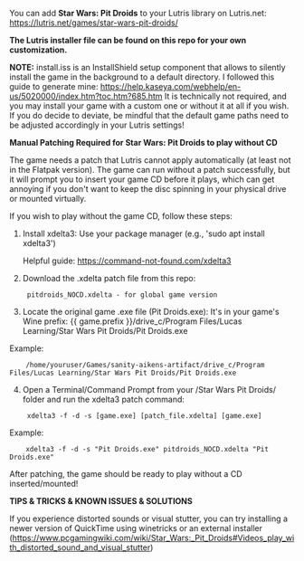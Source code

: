 You can add **Star Wars: Pit Droids** to your Lutris library on Lutris.net:
https://lutris.net/games/star-wars-pit-droids/

**The Lutris installer file can be found on this repo for your own customization.**

**NOTE:** install.iss is an InstallShield setup component that allows to silently install the game in the background to a default directory.
I followed this guide to generate mine: https://help.kaseya.com/webhelp/en-us/5020000/index.htm?toc.htm?685.htm
It is technically not required, and you may install your game with a custom one or without it at all if you wish.
If you do decide to deviate, be mindful that the default game paths need to be adjusted accordingly in your Lutris settings!
  
**Manual Patching Required for Star Wars: Pit Droids to play without CD**
  
The game needs a patch that Lutris cannot apply automatically (at least not in the Flatpak version). The game can run without a patch successfully, but it will prompt you to insert your game CD before it plays, which can get annoying if you don't want to keep the disc spinning in your physical drive or mounted virtually.
        
If you wish to play without the game CD, follow these steps:

1. Install xdelta3:
   Use your package manager (e.g., 'sudo apt install xdelta3')

   Helpful guide: https://command-not-found.com/xdelta3

2. Download the .xdelta patch file from this repo:

        pitdroids_NOCD.xdelta - for global game version

3. Locate the original game .exe file (Pit Droids.exe):
   It's in your game's Wine prefix: {{ game.prefix }}/drive_c/Program Files/Lucas Learning/Star Wars Pit Droids/Pit Droids.exe

  Example:
  
        /home/youruser/Games/sanity-aikens-artifact/drive_c/Program Files/Lucas Learning/Star Wars Pit Droids/Pit Droids.exe

4. Open a Terminal/Command Prompt from your /Star Wars Pit Droids/ folder and run the xdelta3 patch command:
  
        xdelta3 -f -d -s [game.exe] [patch_file.xdelta] [game.exe]

  Example:
  
        xdelta3 -f -d -s "Pit Droids.exe" pitdroids_NOCD.xdelta "Pit Droids.exe"

After patching, the game should be ready to play without a CD inserted/mounted!

**TIPS & TRICKS & KNOWN ISSUES & SOLUTIONS**

If you experience distorted sounds or visual stutter, you can try installing a newer version of QuickTime using winetricks or an external installer (https://www.pcgamingwiki.com/wiki/Star_Wars:_Pit_Droids#Videos_play_with_distorted_sound_and_visual_stutter)
